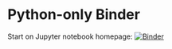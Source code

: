 # Python-only Binder

Start on Jupyter notebook homepage: [![Binder](https://mybinder.org/badge_logo.svg)](https://mybinder.org/v2/gh/SmithsonianWorkshops/2019-06-12-Yale/python-binder)

